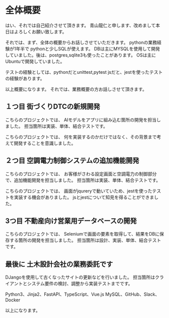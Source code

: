 # 全体概要

はい、それでは自己紹介させて頂きます。
青山龍仁と申します、改めまして本日はよろしくお願い致します。

それでは、まず、全体の概要からお話しさせていただきます。
pythonの業務経験が1年半で
pythonと少しSQLが使えます。
DBは主にMYSQLを使用して開発していました。後は、postgres,sqlite3も使ったことがあります。
OSは主にUbuntuで開発していました。

テストの経験としては、pythonだとunittest,pytest
jsだと、jestを使ったテストの経験があります。

以上概要になります。
それでは、業務概要の方お話しさせて頂きます。

## １つ目 街づくりDTCの新規開発

こちらのプロジェクトでは、
AIモデルをアプリに組み込む箇所の開発を担当しました。
担当箇所は実装、単体、結合テストです。

こちらのプロジェクトでは、
何を実装するのかだけではなく、その背景まで考えて開発することを意識しました。

## ２つ目 空調電力制御システムの追加機能開発

こちらのプロジェクトでは、
お客様がさわる設定画面と空調電力の制御部分で、追加機能開発を担当しました。
担当箇所は実装、単体、結合テストです。

こちらのプロジェクトでは、
画面がjqureryで動いていため、jestを使ったテストを実装する機会がありました。
jsとjestについて知見を得ることができました。

## 3つ目 不動産向け営業用データベースの開発

こちらのプロジェクトでは、
Seleniumで画面の要素を取得して、結果をDBに保存する箇所の開発を担当しました。
担当箇所は設計、実装、単体、結合テストです。

## 最後に 土木設計会社の業務委託です

DJangoを使用して古くなったサイトの更新などを行いました。
担当箇所はクライアントとシステム要件の検討、調整から実装テストまでです。

Python3、Jinja2、FastAPI、TypeScript、Vue.js
MySQL、GitHub、Slack、Docker

以上になります。
